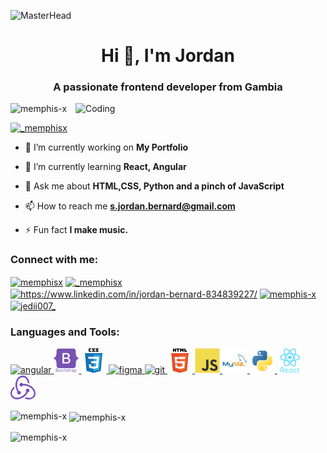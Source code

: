 ![MasterHead](https://www.digitaladlectio.com/wp-content/uploads/2020/04/New-PNC-Animated-Banners.gif)
<h1 align="center">Hi 👋, I'm Jordan</h1>
<h3 align="center">A passionate frontend developer from Gambia</h3>
<img align="right" alt="Coding" width="400" src="https://c.tenor.com/VpZ2Nf5gdRYAAAAM/pc-banging.gif">


<p align="left"> <img src="https://komarev.com/ghpvc/?username=memphis-x&label=Profile%20views&color=0e75b6&style=flat" alt="memphis-x" /> </p>

<p align="left"> <a href="https://twitter.com/_memphisx" target="blank"><img src="https://img.shields.io/twitter/follow/_memphisx?logo=twitter&style=for-the-badge" alt="_memphisx" /></a> </p>

- 🔭 I’m currently working on **My Portfolio**

- 🌱 I’m currently learning **React, Angular**

- 💬 Ask me about **HTML,CSS, Python and a pinch of JavaScript**

- 📫 How to reach me **s.jordan.bernard@gmail.com**

- ⚡ Fun fact **I make music.**

<h3 align="left">Connect with me:</h3>
<p align="left">
<a href="https://dev.to/memphisx" target="blank"><img align="center" src="https://raw.githubusercontent.com/rahuldkjain/github-profile-readme-generator/master/src/images/icons/Social/devto.svg" alt="memphisx" height="30" width="40" /></a>
<a href="https://twitter.com/_memphisx" target="blank"><img align="center" src="https://raw.githubusercontent.com/rahuldkjain/github-profile-readme-generator/master/src/images/icons/Social/twitter.svg" alt="_memphisx" height="30" width="40" /></a>
<a href="https://linkedin.com/in/https://www.linkedin.com/in/jordan-bernard-834839227/" target="blank"><img align="center" src="https://raw.githubusercontent.com/rahuldkjain/github-profile-readme-generator/master/src/images/icons/Social/linked-in-alt.svg" alt="https://www.linkedin.com/in/jordan-bernard-834839227/" height="30" width="40" /></a>
<a href="https://codesandbox.com/memphis-x" target="blank"><img align="center" src="https://raw.githubusercontent.com/rahuldkjain/github-profile-readme-generator/master/src/images/icons/Social/codesandbox.svg" alt="memphis-x" height="30" width="40" /></a>
<a href="https://instagram.com/jedii007_" target="blank"><img align="center" src="https://raw.githubusercontent.com/rahuldkjain/github-profile-readme-generator/master/src/images/icons/Social/instagram.svg" alt="jedii007_" height="30" width="40" /></a>
</p>

<h3 align="left">Languages and Tools:</h3>
<p align="left"> <a href="https://angular.io" target="_blank" rel="noreferrer"> <img src="https://angular.io/assets/images/logos/angular/angular.svg" alt="angular" width="40" height="40"/> </a> <a href="https://getbootstrap.com" target="_blank" rel="noreferrer"> <img src="https://raw.githubusercontent.com/devicons/devicon/master/icons/bootstrap/bootstrap-plain-wordmark.svg" alt="bootstrap" width="40" height="40"/> </a> <a href="https://www.w3schools.com/css/" target="_blank" rel="noreferrer"> <img src="https://raw.githubusercontent.com/devicons/devicon/master/icons/css3/css3-original-wordmark.svg" alt="css3" width="40" height="40"/> </a> <a href="https://www.figma.com/" target="_blank" rel="noreferrer"> <img src="https://www.vectorlogo.zone/logos/figma/figma-icon.svg" alt="figma" width="40" height="40"/> </a> <a href="https://git-scm.com/" target="_blank" rel="noreferrer"> <img src="https://www.vectorlogo.zone/logos/git-scm/git-scm-icon.svg" alt="git" width="40" height="40"/> </a> <a href="https://www.w3.org/html/" target="_blank" rel="noreferrer"> <img src="https://raw.githubusercontent.com/devicons/devicon/master/icons/html5/html5-original-wordmark.svg" alt="html5" width="40" height="40"/> </a> <a href="https://developer.mozilla.org/en-US/docs/Web/JavaScript" target="_blank" rel="noreferrer"> <img src="https://raw.githubusercontent.com/devicons/devicon/master/icons/javascript/javascript-original.svg" alt="javascript" width="40" height="40"/> </a> <a href="https://www.mysql.com/" target="_blank" rel="noreferrer"> <img src="https://raw.githubusercontent.com/devicons/devicon/master/icons/mysql/mysql-original-wordmark.svg" alt="mysql" width="40" height="40"/> </a> <a href="https://www.python.org" target="_blank" rel="noreferrer"> <img src="https://raw.githubusercontent.com/devicons/devicon/master/icons/python/python-original.svg" alt="python" width="40" height="40"/> </a> <a href="https://reactjs.org/" target="_blank" rel="noreferrer"> <img src="https://raw.githubusercontent.com/devicons/devicon/master/icons/react/react-original-wordmark.svg" alt="react" width="40" height="40"/> </a> <a href="https://redux.js.org" target="_blank" rel="noreferrer"> <img src="https://raw.githubusercontent.com/devicons/devicon/master/icons/redux/redux-original.svg" alt="redux" width="40" height="40"/> </a> </p>

<p><img align="left" src="https://github-readme-stats.vercel.app/api/top-langs?username=memphis-x&show_icons=true&locale=en&layout=compact" alt="memphis-x" /></p>

<p>&nbsp;<img align="center" src="https://github-readme-stats.vercel.app/api?username=memphis-x&show_icons=true&locale=en" alt="memphis-x" /></p>

<p><img align="center" src="https://github-readme-streak-stats.herokuapp.com/?user=memphis-x&" alt="memphis-x" /></p>
